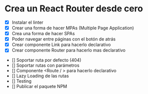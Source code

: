 # Crea un React Router desde cero

- [x] Instalar el linter
- [x] Crear una forma de hacer MPAs (Multiple Page Application)
- [x] Crea una forma de hacer SPAs
- [x] Poder navegar entre páginas con el botón de atrás
- [x] Crear componente Link para hacerlo declarativo
- [x] Crear componente Router para hacerlo mas declarativo
- [] Soportar ruta por defecto (404)
- [] Soportar rutas con parámetros
- [] Componente <Route / > para hacerlo declarativo
- [] Lazy Loading de las rutas
- [] Testing
- [] Publicar el paquete NPM